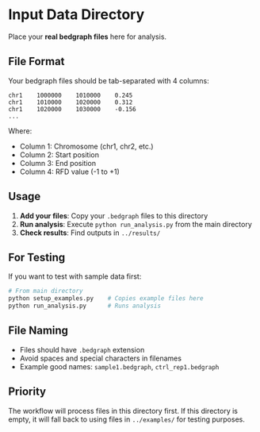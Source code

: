 # Input Data Directory

Place your **real bedgraph files** here for analysis.

## File Format

Your bedgraph files should be tab-separated with 4 columns:
```
chr1    1000000    1010000    0.245
chr1    1010000    1020000    0.312
chr1    1020000    1030000    -0.156
...
```

Where:
- Column 1: Chromosome (chr1, chr2, etc.)
- Column 2: Start position 
- Column 3: End position
- Column 4: RFD value (-1 to +1)

## Usage

1. **Add your files**: Copy your `.bedgraph` files to this directory
2. **Run analysis**: Execute `python run_analysis.py` from the main directory
3. **Check results**: Find outputs in `../results/`

## For Testing

If you want to test with sample data first:
```bash
# From main directory
python setup_examples.py    # Copies example files here
python run_analysis.py      # Runs analysis
```

## File Naming

- Files should have `.bedgraph` extension
- Avoid spaces and special characters in filenames
- Example good names: `sample1.bedgraph`, `ctrl_rep1.bedgraph`

## Priority

The workflow will process files in this directory first. If this directory is empty, it will fall back to using files in `../examples/` for testing purposes.